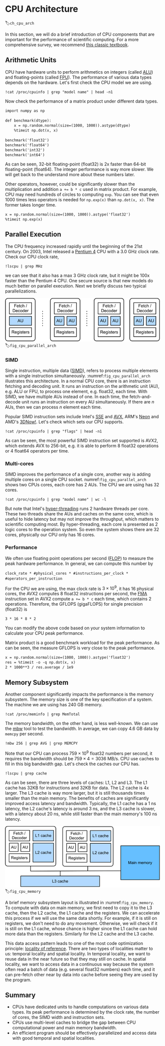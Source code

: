 # CPU Architecture
:label:`ch_cpu_arch`


In this section, we will do a brief introduction of CPU components that are important for the performance of scientific computing. For a more comprehensive survey, we recommend [this classic textbook](https://www.amazon.com/Computer-Architecture-Quantitative-John-Hennessy/dp/012383872X).

## Arithmetic Units

CPU have hardware units to perform arithmetics on integers (called [ALU](https://en.wikipedia.org/wiki/Arithmetic_logic_unit)) and floating-points (called [FPU](https://en.wikipedia.org/wiki/Floating-point_arithmetic)). The performance of various data types depends on the hardware. Let's first check the CPU model we are using.

```{.python .input  n=13}
!cat /proc/cpuinfo | grep "model name" | head -n1
```

Now check the performance of a matrix product under different data types.

```{.python .input  n=6}
import numpy as np

def benchmark(dtype):
    x = np.random.normal(size=(1000, 1000)).astype(dtype)
    %timeit np.dot(x, x)

benchmark('float32')
benchmark('float64')
benchmark('int32')
benchmark('int64')
```

As can be seen, 32-bit floating-point (float32) is 2x faster than 64-bit floating-point (float64). The integer performance is way more slower. We will get back to the understand more about these numbers later.

Other operators, however, could be significantly slower than the multiplication and addition `a += b * c` used in matrix product. For example, CPU may need hundreds of circles to computing `exp`. You can see that even 1000 times less operators is needed for `np.exp(x)` than `np.dot(x, x)`. The former takes longer time.

```{.python .input  n=14}
x = np.random.normal(size=(1000, 1000)).astype('float32')
%timeit np.exp(x)
```

## Parallel Execution

The CPU frequency increased rapidly until the beginning of the 21st century. On 2003, Intel released a [Pentium 4](https://en.wikipedia.org/wiki/Pentium_4) CPU with a 3.0 GHz clock rate. Check our CPU clock rate,

```{.python .input}
!lscpu | grep MHz
```

we can see that it also has a max 3 GHz clock rate, but it might be 100x faster than the Pentium 4 CPU. One secure source is that new models do much better on parallel execution. Next we briefly discuss two typical parallelizations.

![Single core vs single core with SIMD vs multi-core with SIMD.](../img/cpu_parallel_arch.svg)
:label:`fig_cpu_parallel_arch`

### SIMD

Single instruction, multiple data ([SIMD](https://en.wikipedia.org/wiki/SIMD)), refers to process multiple elements with a single instruction simultaneously. :numref:`fig_cpu_parallel_arch` illustrates this architecture. In a normal CPU core, there is an instruction fetching and decoding unit. It runs an instruction on the arithmetic unit (AU), e.g. ALU or FPU, to process one element, e.g. float32, each time. With SIMD, we have multiple AUs instead of one. In each time, the fetch-and-decode unit runs an instruction on every AU simultaneously. If there are $n$ AUs, then we can process $n$ element each time.

Popular SIMD instruction sets include Intel's [SSE](https://en.wikipedia.org/wiki/Streaming_SIMD_Extensions) and [AVX](https://en.wikipedia.org/wiki/Advanced_Vector_Extensions), ARM's [Neon](https://en.wikipedia.org/wiki/ARM_architecture#Advanced_SIMD_(NEON)) and AMD's [3DNow!](https://en.wikipedia.org/wiki/3DNow!). Let's check which sets our CPU supports.


```{.python .input}
!cat /proc/cpuinfo | grep "flags" | head -n1
```

As can be seen, the most powerful SIMD instruction set supported is AVX2, which extends AVX to 256-bit, e.g. it is able to perform 8 float32 operations or 4 float64 operators per time.

### Multi-cores

SIMD improves the performance of a single core, another way is adding multiple cores on a single CPU socket. numref:`fig_cpu_parallel_arch` shows two CPUs cores, each core has 2 AUs. The CPU we are using has 32 cores.

```{.python .input}
!cat /proc/cpuinfo | grep "model name" | wc -l
```

But note that Intel's [hyper-threading](https://en.wikipedia.org/wiki/Hyper-threading) runs 2 hardware threads per core. These two threads share the AUs and caches on the same core, which is useful to hide latency but may not improve the throughput, which matters to scientific computing most. By hyper-threading, each core is presented as 2 logic cores to the operation system. So even the system shows there are 32 cores, physically our CPU only has 16 cores.

### Performance

We often use floating point operations per second ([FLOP](https://en.wikipedia.org/wiki/FLOPS)) to measure the peak hardware performance. In general, we can compute this number by

`clock_rate * #physical_cores * #instructions_per_clock * #operators_per_instruction`

For the CPU we are using, the max clock rate is $3\times 10^9$, it has 16 physical cores, the AVX2 computes 8 float32 instructions per second, the [FMA](https://en.wikipedia.org/wiki/FMA_instruction_set) instruction set in AVX2 compute `a += b * c` each time, which contains 2 operations. Therefore, the GFLOPS (gigaFLOPS) for single precision (float32) is

```{.python .input}
3 * 16 * 8 * 2
```

You can modify the above code based on your system information to calculate your CPU peak performance.

Matrix product is a good benchmark workload for the peak performance. As can be seen, the measure GFLOPS is very close to the peak performance.

```{.python .input}
x = np.random.normal(size=(1000, 1000)).astype('float32')
res = %timeit -o -q np.dot(x, x)
2 * 1000**3 / res.average / 1e9
```

## Memory Subsystem

Another component significantly impacts the performance is the memory subsystem. The memory size is one of the key specification of a system. The machine we are using has 240 GB memory.

```{.python .input}
!cat /proc/meminfo | grep MemTotal
```

The memory bandwidth, on the other hand, is less well-known. We can use the [mbw](http://manpages.ubuntu.com/manpages/xenial/man1/mbw.1.html) tool to test the bandwidth. In average, we can copy 4.6 GB data by `memcpy` per second.

```{.python .input}
!mbw 256 | grep AVG | grep MEMCPY
```

Note that our CPU can process $759\times 10^9$ float32 numbers per second, it requires the bandwidth should be $759\times 4=3036$ MB/s. CPU use caches to fill in this big bandwidth gap. Let's check the caches our CPU has.

```{.python .input}
!lscpu | grep cache
```

As can be seen, there are three levels of caches: L1, L2 and L3. The L1 cache has 32KB for instructions and 32KB for data. The L2 cache is 4x larger. The L3 cache is way more larger, but it is still thousands times smaller than the main memory. The benefits of caches are significantly improved access latency and bandwidth. Typically,
the L1 cache has a 1 ns latency, the L2 cache's latency is around 3 ns, and the L3 cache is slower, with a latency about 20 ns, while still faster than the main memory's 100 ns latency.


![The layout of main memory and caches.](../img/cpu_memory.svg)
:label:`fig_cpu_memory`

A brief memory subsystem layout is illustrated in :numref:`fig_cpu_memory`.
To compute with data on main memory, we first need to copy it to the L3 cache, then the L2 cache, the L1 cache and the registers. We can accelerate this process if we will use the same data shortly. For example, if it is still on registers, we don't need to do any movement. Otherwise, we will check if it is still on the L1 cache, whose chance is higher since the L1 cache can hold more data than the registers. Similarly for the L2 cache and the L3 cache.

This data access pattern leads to one of the most code optimization principle: [locality of reference](https://en.wikipedia.org/wiki/Locality_of_reference). There are two types of localities matter to us: temporal locality and spatial locality. In temporal locality, we want to reuse data in the near future so that they may still on cache. In spatial locality, we want to access data in a continuous way because the system often read a batch of data (e.g. several float32 numbers) each time, and it can pre-fetch other near by data into cache before seeing they are used by the program.

## Summary

- CPUs have dedicated units to handle computations on various data types. Its peak performance is determined by the clock rate, the number of cores, the SIMD width and instruction sets.
- CPUs use multi-level caches to bridge the gap between CPU computational power and main memory bandwidth.
- An efficient program should be effectively parallelized and access data with good temporal and spatial localities.
